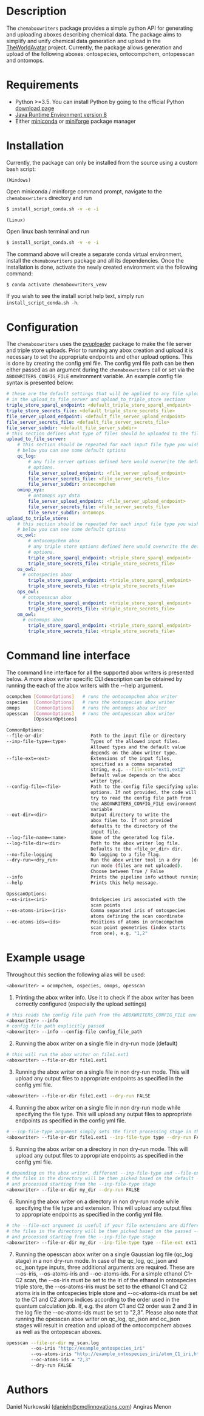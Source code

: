 # Description #

The `chemaboxwriters` package provides a simple python API for generating and uploading aboxes describing chemical data. The package aims to simplify and unify chemical data generation and upload in the [TheWorldAvatar](https://github.com/cambridge-cares/TheWorldAvatar) project. Currently, the package allows generation and upload of the following aboxes: ontospecies, ontocompchem, ontopesscan and ontomops.

# Requirements

- Python >=3.5. You can install Python by going to the official Python [download page](https://www.python.org/getit/)
- [Java Runtime Environment version 8](https://adoptopenjdk.net/?variant=openjdk8&jvmVariant=hotspot)
- Either [miniconda](https://docs.conda.io/en/latest/miniconda.html) or [miniforge](https://github.com/conda-forge/miniforge/releases) package manager

# Installation #
Currently, the package can only be installed from the source using a custom bash script:


`(Windows)`

Open miniconda / miniforge command prompt, navigate to the `chemaboxwriters` directory and run

```cmd
$ install_script_conda.sh -v -e -i
```

`(Linux)`

Open linux bash terminal and run

```sh
$ install_script_conda.sh -v -e -i
```

The command above will create a separate conda virtual environment, install the `chemaboxwriters` package and all its dependencies. Once the installation is done, activate the newly created environment via the following command:
```sh
$ conda activate chemaboxwriters_venv
```

If you wish to see the install script help text, simply run `install_script_conda.sh -h`.

# Configuration

The `chemaboxwriters` uses the [pyuploader](https://pypi.org/project/pyuploader/) package to make the file server and triple store uploads. Prior to running any abox creation and upload it is necessary to set the appropriate endpoints and other upload options. This is done by creating the config yml file. The config yml file path can be then either passed as an argument during the `chemaboxwriters` call or set via the `ABOXWRITERS_CONFIG_FILE` environment variable. An example config file syntax is presented below:

```yml
# these are the default settings that will be applied to any file uploads
# in the upload_to_file_server and upload_to_triple_store sections
triple_store_sparql_endpoint: <default_triple_store_sparql_endpoint>
triple_store_secrets_file: <default_triple_store_secrets_file>
file_server_upload_endpoint: <default_file_server_upload_endpoint>
file_server_secrets_file: <default_file_server_secrets_file>
file_server_subdir: <default_file_server_subdir>
# this section defines what type of files should be uploaded to the file server
upload_to_file_server:
    # this section should be repeated for each input file type you wish to upload
    # below you can see some default options
    qc_log:
        # any file server options defined here would overwrite the default
        # options.
        file_server_upload_endpoint: <file_server_upload_endpoint>
        file_server_secrets_file: <file_server_secrets_file>
        file_server_subdir: ontocompchem
    ominp_xyz:
        # ontomops xyz data
        file_server_upload_endpoint: <file_server_upload_endpoint>
        file_server_secrets_file: <file_server_secrets_file>
        file_server_subdir: ontomops
upload_to_triple_store:
    # this section should be repeated for each input file type you wish to upload
    # below you can see some default options
    oc_owl:
        # ontocompchem abox
        # any triple store options defined here would overwrite the default
        # options.
        triple_store_sparql_endpoint: <triple_store_sparql_endpoint>
        triple_store_secrets_file: <triple_store_secrets_file>
    os_owl:
      # ontospecies abox
        triple_store_sparql_endpoint: <triple_store_sparql_endpoint>
        triple_store_secrets_file: <triple_store_secrets_file>
    ops_owl:
      # ontopesscan abox
        triple_store_sparql_endpoint: <triple_store_sparql_endpoint>
        triple_store_secrets_file: <triple_store_secrets_file>
    om_owl:
      # ontomops abox
        triple_store_sparql_endpoint: <triple_store_sparql_endpoint>
        triple_store_secrets_file: <triple_store_secrets_file>
```

# Command line interface #

The command line interface for all the supported abox writers is presented below. A more abox writer specific CLI description can be obtained by running the each of the abox writers with the --help argument.

```bash
ocompchem [CommonOptions]   # runs the ontocompchem abox writer
ospecies  [CommonOptions]   # runs the ontospecies abox writer
omops     [CommonOptions]   # runs the ontomops abox writer
opesscan  [CommonOptions]   # runs the ontopesscan abox writer
          [OpsscanOptions]

CommonOptions:
--file-or-dir                  Path to the input file or directory
--inp-file-type=<type>         Types of the allowed input files.
                               Allowed types and the default value
                               depends on the abox writer type.
--file-ext=<ext>               Extensions of the input files,
                               specified as a comma separated
                               string, e.g. --file-ext="ext1,ext2"
                               Default value depends on the abox
                               writer type.
--config-file=<file>           Path to the config file specifying upload
                               options. If not provided, the code will
                               try to read the config file path from
                               the ABOXWRITERS_CONFIG_FILE environment
                               variable
--out-dir=<dir>                Output directory to write the
                               abox files to. If not provided
                               defaults to the directory of the
                               input file.
--log-file-name=<name>         Name of the generated log file.
--log-file-dir=<dir>           Path to the abox writer log file.
                               Defaults to the <file_or_dir> dir.
--no-file-logging              No logging to a file flag.
--dry-run=<dry_run>            Run the abox writer tool in a dry    [default: True]
                               run mode (files are not uploaded).
                               Choose between True / False
--info                         Prints the pipeline info without running it.
--help                         Prints this help message.

OpsscanOptions:
--os-iris=<iri>                OntoSpecies iri associated with the
                               scan points
--os-atoms-iris=<iris>         Comma separated iris of ontospecies
                               atoms defining the scan coordinate
--oc-atoms-ids=<ids>           Positions of atoms in ontocompchem
                               scan point geometries (index starts
                               from one), e.g. "1,2"
```

# Example usage #

Throughout this section the following alias will be used:

```bash
<aboxwriter> = ocompchem, ospecies, omops, opesscan
```

1. Printing the abox writer info. Use it to check if the abox writer has been correctly configured (especially the upload settings)

```bash
# this reads the config file path from the ABOXWRITERS_CONFIG_FILE env variable
<aboxwriter> --info
# config file path explicitly passed
<aboxwriter> --info --config-file config_file_path
```

2. Running the abox writer on a single file in dry-run mode (default)
```bash
# this will run the abox writer on file1.ext1
<aboxwriter> --file-or-dir file1.ext1
```

3. Running the abox writer on a single file in non dry-run mode. This will upload any output files to appropriate endpoints as specified in the config yml file.

```bash
<aboxwriter> --file-or-dir file1.ext1 --dry-run FALSE
```

4. Running the abox writer on a single file in non dry-run mode while specifying the file type. This will upload any output files to appropriate endpoints as specified in the config yml file.

```bash
# --inp-file-type argument simply sets the first processing stage in the abox writer
<aboxwriter> --file-or-dir file1.ext1 --inp-file-type type --dry-run FALSE
```

5. Running the abox writer on a directory in non dry-run mode. This will upload any output files to appropriate endpoints as specified in the config yml file.

```bash
# depending on the abox writer, different --inp-file-type and --file-ext will be assumed
# the files in the directory will be then picked based on the default --file-ext
# and processed starting from the --inp-file-type stage
<aboxwriter> --file-or-dir my_dir --dry-run FALSE
```

6. Running the abox writer on a directory in non dry-run mode while specifying the file type and extension. This will upload any output files to appropriate endpoints as specified in the config yml file.

```bash
# the --file-ext argument is useful if your file extensions are different than the abox writer defaults
# the files in the directory will be then picked based on the passed --file-ext
# and processed starting from the --inp-file-type stage
<aboxwriter> --file-or-dir my_dir --inp-file-type type --file-ext ext1 --dry-run FALSE
```

7. Running the opesscan abox writer on a single Gaussian log file (qc_log stage) in a non dry-run mode. In case of the qc_log, qc_json and oc_json type inputs, three additional arguments are required. These are --os-iris, --os-atoms-iris and --oc-atoms-ids. For a simple ethanol C1-C2 scan, the --os-iris must be set to the iri of the ethanol in ontospecies triple store, the --os-atoms-iris must be set to the ethanol C1 and C2 atoms iris in the ontospecies triple store and --oc-atoms-ids must be set to the C1 and C2 atoms indices according to the order used in the quantum calculation job. If, e.g. the atom C1 and C2 order was 2 and 3 in the log file the --oc-atoms-ids must be set to "2,3". Please also note that running the opesscan abox writer on qc_log, qc_json and oc_json stages will result in creation and upload of the ontocompchem aboxes as well as the ontopescan aboxes.

```bash
opesscan --file-or-dir my_scan.log
         --os-iris "http://example_ontospecies_iri"
         --os-atoms-iris "http://example_ontospecies_iri/atom_C1_iri,http://example_ontospecies_iri/atom_C2_iri"
         --oc-atoms-ids = "2,3"
         --dry-run FALSE
```



# Authors #
Daniel Nurkowski (danieln@cmclinnovations.com)
Angiras Menon